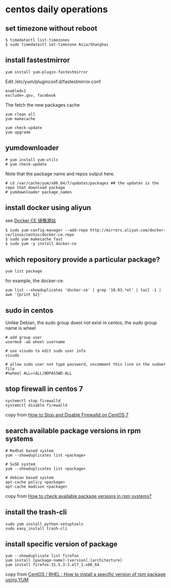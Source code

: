 # centos daily operations

## set timezone without reboot

``` shell
$ timedatectl list-timezones
$ sudo timedatectl set-timezone Asia/Shanghai
```

## install fastestmirror

``` shell
yum install yum-plugin-fastestmirror
```
Edit /etc/yum/pluginconf.d/fastestmirror.conf

``` shell
enabled=1
exclude=.gov, facebook
```
The fetch the new packages cache

``` shell
yum clean all
yum makecache

yum check-update
yum upgrade
```

## yumdownloader

``` shell
# yum install yum-utils
# yum check-update

```
Note that the package name and repos output here.

``` shell
# cd /var/cache/yum/x86_64/7/updates/packages ## the updates is the repo that download package
# yumdownloader package_names
```


## install docker using aliyun

see [Docker CE 镜像源站](https://yq.aliyun.com/articles/110806)
``` shell
$ sudo yum-config-manager --add-repo http://mirrors.aliyun.com/docker-ce/linux/centos/docker-ce.repo
$ sudo yum makecache fast
$ sudo yum -y install docker-ce
```


## which  repository provide a particular package?

``` shell
yum list package
```
for example, the docker-ce:

``` shell
yum list --showduplicates 'docker-ce' | grep '18.03.*el' | tail -1 | awk '{print $2}'
```

## sudo in centos
Unlike Debian, the sudo group doest not exist in centos, the sudo group name is wheel
``` shell
# add group user
usermod -aG wheel username

# use visudo to edit sudo user info
visudo

# allow sudo user not type password, uncomment this line in the sudoer file
#%wheel ALL=(ALL)NOPASSWD:ALL
```

## stop firewall in centos 7

``` shell
systemctl stop firewalld
systemctl disable firewalld
```
copy from [How to Stop and Disable Firewalld on CentOS 7](https://www.liquidweb.com/kb/how-to-stop-and-disable-firewalld-on-centos-7/)

## search available package versions in rpm systems

``` shell
# Redhat based system
yum --showduplicates list <package>

# SuSE system
yum --showduplicates list <package>

# debian based system
apt-cache policy <package>
apt-cache madison <package>
```
copy from [How to check available package versions in rpm systems?](https://unix.stackexchange.com/questions/6263/how-to-check-available-package-versions-in-rpm-systems)

## install the trash-cli

``` shell
sudo yum install python-setuptools
sudo easy_install trash-cli
```

## install specific version of package

``` shell
yum --showduplicate list firefox
yum install [package-name]-[version].[architecture]
yum install firefox-31.5.3-3.el7_1.x86_64
```
copy from [CentOS / RHEL : How to install a specific version of rpm package using YUM](https://www.thegeekdiary.com/centos-rhel-how-to-install-a-specific-version-of-rpm-package-using-yum/)
